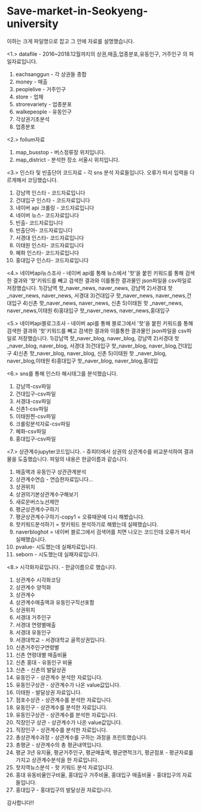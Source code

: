 # Save-market-in-Seokyeng-university

이하는 크게 파일명으로 잡고 그 안에 자료를 설명했습니다. 

<1.> datafile - 2016~2018.12월까지의 상권,매출,업종분포,유동인구, 거주인구 의 파일자료입니다.
1) eachsanggun - 각 상권들 종합
2) money - 매출
3) peoplelive - 거주인구
4) store - 업체
5) strorevariety - 업종분포
6) walkepeople - 유동인구
7) 각상권기초분석
8) 업종분포

<2.> folium자료
1) map_busstop - 버스정류장 위치입니다.
2) map_district - 분석한 장소 서울시 위치입니다.

<3.> 인스타 및 빈출단어 코드자료 - 각 sns 분석 자료들입니다. 오류가 떠서 입력을 다르게해서 코딩했습니다. 
1) 강남역 인스타 - 코드자료입니다
2) 건대입구 인스타 - 코드자료입니다
3) 네이버 api 크롤링 - 코드자료입니다
4) 네이버 뉴스- 코드자료입니다
5) 빈출- 코드자료입니다
6) 빈출단어- 코드자료입니다
7) 서경대 인스타- 코드자료입니다
8) 이태원 인스타- 코드자료입니다
9) 혜화 인스타- 코드자료입니다
10) 홍대입구 인스타- 코드자료입니다

<4.> 네이버api뉴스조사 - 네이버 api를 통해 뉴스에서 '핫'을 붙힌 키워드를 통해 검색한 결과와 '핫'키워드를 빼고 검색한 결과와 이를통한 결과물인 json파일을 csv파일로 저장했습니다.
1)강남역 핫_naver_news, naver_news, 강남역 
2)서경대 핫_naver_news, naver_news, 서경대
3)건대입구 핫_naver_news, naver_news,건대입구 
4)신촌 핫_naver_news, naver_news, 신촌
5)이태원 핫 _naver_news, naver_news,이태원 
6)홍대입구 핫_naver_news, naver_news,홍대입구

<5.>  네이버api블로그조사 - 네이버 api를 통해 블로그에서 '핫'을 붙힌 키워드를 통해 검색한 결과와 '핫'키워드를 빼고 검색한 결과와 이를통한 결과물인 json파일을 csv파일로 저장했습니다.
1)강남역 핫_naver_blog, naver_blog, 강남역 
2)서경대 핫_naver_blog, naver_blog, 서경대
3)건대입구 핫_naver_blog, naver_blog,건대입구 
4)신촌 핫_naver_blog, naver_blog, 신촌
5)이태원 핫 _naver_blog, naver_blog,이태원 
6)홍대입구 핫_naver_blog, naver_blog,홍대입

<6.> sns를 통해 인스타 해시태그를 분석했습니다. 
1) 강남역-csv파일
2) 건대입구-csv파일
3) 서경대-csv파일
4) 신촌1-csv파일
5) 이태원찐-csv파일
6) 크롤링분석자료-csv파일
7) 혜화-csv파일
8) 홍대입구-csv파일

<7.> 상관계수jupyter코드입니다. - 쥬피터에서 상권의 상관계수를 비교분석하여 결과물을 도출했습니다. 파일의 내용은 한글이름과 같습니다. 
1) 매출액과 유동인구 상관관계분석
2) 상관계수연습 - 연습한자료입니다...
3) 상권위치
4) 상권의기본상관계수구해보기
5) 새로운버스노선제안
6) 평균상관계수구하기
7) 평균상관계수구하기-copy1 = 오류때문에 다시 해봤습니다.
8) 핫키워드분석하기 = 핫키워드 분석하기로 해봤는데 실패했습니다. 
9) naverbloghot = 네이버 블로그에서 검색어를 치면 나오는 코드인데 오류가 떠서 실패했습니다.
10) pvalue- 시도했는데 실패자료입니다.
11) seborn - 시도했는데 실패자료입니다.

<8.> 시각화자료입니다. - 한글이름으로 했습니다.
1) 상관계수 시각화코딩
2) 상관계수 양적화
3) 상관계수
4) 상관계수매출액과 유동인구직선포함
5) 상권위치
6) 서경대 거주인구 
7) 서경대 연령별매출 
8) 서경대 유동인구 
9) 서경대학교 - 서경대학교 골목상권입니다.
10) 신촌거주인구연령별 
11) 신촌 연령대별 매출비율
12) 신촌 홍대 - 유동인구 비율
13) 신촌 - 신촌의 발달상권
14) 유동인구 - 상관계수 분석한 자료입니다.
15) 유동인구상관 - 상관계수가 나온 value값입니다.
16) 이태원 - 발달상권 자료입니다.
17) 점포수상관 - 상관계수를 분석한 자료입니다.
18) 유동인구 - 상관계수를 분석한 자료입니다.
19) 유동인구상관 - 상관계수를 분석한 자료입니다.
20) 직장인구 상관 - 상관계수가 나온 value값입니다.
21) 직장인구 - 상관계수를 분석한 자료입니다.
22) 총상관계수과정 - 상관계수를 구하는 과정을 프린트했습니다.
23) 총평균 - 상관계수의 총 평균내역입니다.
24) 평균 3년 유지율, 평균거주인구, 평균매출액, 평균면적크기, 평균점포 - 평균자료를 가지고 상관계수분석을 한 자료입니다.
25) 핫지역뉴스분석 - 핫 키워드 분석 자료입니다. 
26) 홍대 유동비율인구비율, 홍대입구 거주비율, 홍대입구 매출비율 - 홍대입구의 자료들입니다. 
27) 홍대입구 - 홍대입구의 발달상권 자료입니다. 

감사합니다!! 
